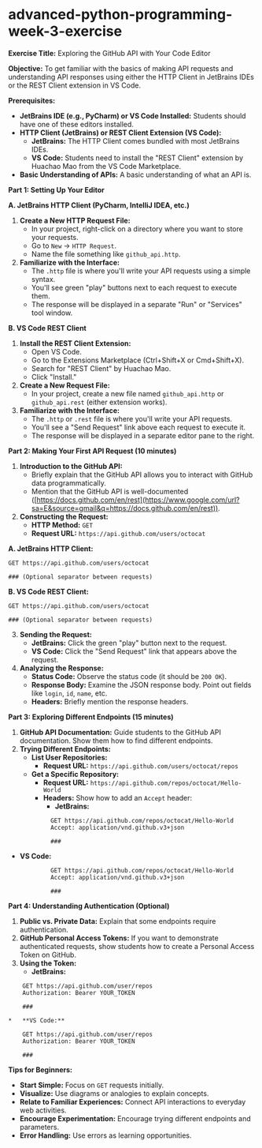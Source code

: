 # advanced-python-programming-week-3-exercise

**Exercise Title:** Exploring the GitHub API with Your Code Editor

**Objective:** To get familiar with the basics of making API requests and understanding API responses using either the HTTP Client in JetBrains IDEs or the REST Client extension in VS Code.

**Prerequisites:**

  * **JetBrains IDE (e.g., PyCharm) or VS Code Installed:** Students should have one of these editors installed.
  * **HTTP Client (JetBrains) or REST Client Extension (VS Code):**
      * **JetBrains:** The HTTP Client comes bundled with most JetBrains IDEs.
      * **VS Code:** Students need to install the "REST Client" extension by Huachao Mao from the VS Code Marketplace.
  * **Basic Understanding of APIs:** A basic understanding of what an API is.

**Part 1: Setting Up Your Editor**

**A. JetBrains HTTP Client (PyCharm, IntelliJ IDEA, etc.)**

1.  **Create a New HTTP Request File:**
      * In your project, right-click on a directory where you want to store your requests.
      * Go to `New` -\> `HTTP Request`.
      * Name the file something like `github_api.http`.
2.  **Familiarize with the Interface:**
      * The `.http` file is where you'll write your API requests using a simple syntax.
      * You'll see green "play" buttons next to each request to execute them.
      * The response will be displayed in a separate "Run" or "Services" tool window.

**B. VS Code REST Client**

1.  **Install the REST Client Extension:**
      * Open VS Code.
      * Go to the Extensions Marketplace (Ctrl+Shift+X or Cmd+Shift+X).
      * Search for "REST Client" by Huachao Mao.
      * Click "Install."
2.  **Create a New Request File:**
      * In your project, create a new file named `github_api.http` or `github_api.rest` (either extension works).
3.  **Familiarize with the Interface:**
      * The `.http` or `.rest` file is where you'll write your API requests.
      * You'll see a "Send Request" link above each request to execute it.
      * The response will be displayed in a separate editor pane to the right.

**Part 2: Making Your First API Request (10 minutes)**

1.  **Introduction to the GitHub API:**
      * Briefly explain that the GitHub API allows you to interact with GitHub data programmatically.
      * Mention that the GitHub API is well-documented ([https://docs.github.com/en/rest](https://www.google.com/url?sa=E&source=gmail&q=https://docs.github.com/en/rest)).
2.  **Constructing the Request:**
      * **HTTP Method:** `GET`
      * **Request URL:** `https://api.github.com/users/octocat`

**A. JetBrains HTTP Client:**

```http
GET https://api.github.com/users/octocat

### (Optional separator between requests)
```

**B. VS Code REST Client:**

```http
GET https://api.github.com/users/octocat

### (Optional separator between requests)
```

3.  **Sending the Request:**
      * **JetBrains:** Click the green "play" button next to the request.
      * **VS Code:** Click the "Send Request" link that appears above the request.
4.  **Analyzing the Response:**
      * **Status Code:** Observe the status code (it should be `200 OK`).
      * **Response Body:** Examine the JSON response body. Point out fields like `login`, `id`, `name`, etc.
      * **Headers:** Briefly mention the response headers.

**Part 3: Exploring Different Endpoints (15 minutes)**

1.  **GitHub API Documentation:** Guide students to the GitHub API documentation. Show them how to find different endpoints.
2.  **Trying Different Endpoints:**
      * **List User Repositories:**
          * **Request URL:** `https://api.github.com/users/octocat/repos`
      * **Get a Specific Repository:**
          * **Request URL:** `https://api.github.com/repos/octocat/Hello-World`
          * **Headers:** Show how to add an `Accept` header:
              * **JetBrains:**

<!-- end list -->

```http
            GET https://api.github.com/repos/octocat/Hello-World
            Accept: application/vnd.github.v3+json

            ###
```

   * **VS Code:**

```http
            GET https://api.github.com/repos/octocat/Hello-World
            Accept: application/vnd.github.v3+json

            ###
```

**Part 4: Understanding Authentication (Optional)**

1.  **Public vs. Private Data:** Explain that some endpoints require authentication.
2.  **GitHub Personal Access Tokens:** If you want to demonstrate authenticated requests, show students how to create a Personal Access Token on GitHub.
3.  **Using the Token:**
      * **JetBrains:**

<!-- end list -->

```http
    GET https://api.github.com/user/repos
    Authorization: Bearer YOUR_TOKEN

    ###
```

```
*   **VS Code:**
```

```http
    GET https://api.github.com/user/repos
    Authorization: Bearer YOUR_TOKEN

    ###
```

**Tips for Beginners:**

  * **Start Simple:** Focus on `GET` requests initially.
  * **Visualize:** Use diagrams or analogies to explain concepts.
  * **Relate to Familiar Experiences:** Connect API interactions to everyday web activities.
  * **Encourage Experimentation:** Encourage trying different endpoints and parameters.
  * **Error Handling:** Use errors as learning opportunities.
